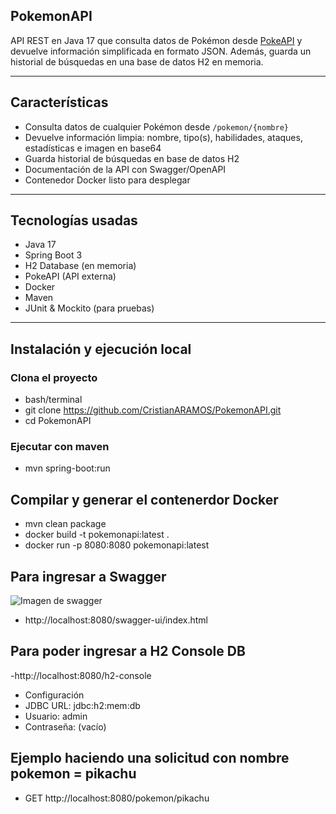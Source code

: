 ## PokemonAPI

API REST en Java 17 que consulta datos de Pokémon desde [PokeAPI](https://pokeapi.co/) y devuelve información simplificada en formato JSON. Además, guarda un historial de búsquedas en una base de datos H2 en memoria.

---

## Características

- Consulta datos de cualquier Pokémon desde `/pokemon/{nombre}`
- Devuelve información limpia: nombre, tipo(s), habilidades, ataques, estadísticas e imagen en base64
- Guarda historial de búsquedas en base de datos H2
- Documentación de la API con Swagger/OpenAPI
- Contenedor Docker listo para desplegar

---

## Tecnologías usadas

- Java 17
- Spring Boot 3
- H2 Database (en memoria)
- PokeAPI (API externa)
- Docker
- Maven
- JUnit & Mockito (para pruebas)

---

## Instalación y ejecución local

### Clona el proyecto

- bash/terminal
- git clone https://github.com/CristianARAMOS/PokemonAPI.git
- cd PokemonAPI

### Ejecutar con maven 
- mvn spring-boot:run

## Compilar y generar el contenerdor Docker
- mvn clean package 
- docker build -t pokemonapi:latest .
- docker run -p 8080:8080 pokemonapi:latest


## Para ingresar a Swagger
![Imagen de swagger](images/swagger.png)
- http://localhost:8080/swagger-ui/index.html


## Para poder ingresar a H2 Console DB
-http://localhost:8080/h2-console
- Configuración
- JDBC URL: jdbc:h2:mem:db
- Usuario: admin
- Contraseña: (vacío)


## Ejemplo haciendo una solicitud con nombre pokemon = pikachu 

- GET http://localhost:8080/pokemon/pikachu





